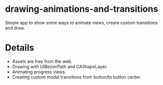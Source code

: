 # drawing-animations-and-transitions
Simple app to show some ways to animate views, create custom transitions and draw.

# Details
- Assets are free from the web.
- Drawing with UIBezierPath and CAShapeLayer.
- Animating progress views.
- Creating custom modal transitions from button/to button center.

